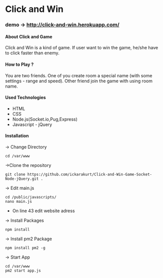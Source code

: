 # Click and Win

### demo -> http://click-and-win.herokuapp.com/

#### About Click and Game
Click and Win is a kind of game. If user want to win the game, he/she have to click faster than enemy.
#### How to Play ?
You are two friends. One of you create room a special name (with some settings - range and speed). Other friend join the game with using room name.
#### Used Technologies
* HTML
* CSS
* Node.js(Socket.io,Pug,Express)
* Javascript - jQuery

#### Installation

-> Change Directory
```
cd /var/www
```
->Clone the repository
```
git clone https://github.com/ickarakurt/Click-and-Win-Game-Socket-Node-jQuery.git .
```
-> Edit main.js
```
cd /public/javascripts/
nano main.js
```
* On line 43 edit website adress

-> Install Packages
```
npm install
```
-> Install pm2 Package

```
npm install pm2 -g
```
-> Start App
```
cd /var/www
pm2 start app.js
```











